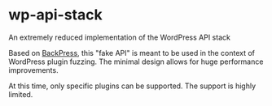 # wp-api-stack

An extremely reduced implementation of the WordPress API stack

Based on [BackPress](https://backpress.org), this "fake API" is meant to be used in the context of WordPress plugin fuzzing. The minimal design allows for huge performance improvements.

At this time, only specific plugins can be supported. The support is highly limited.